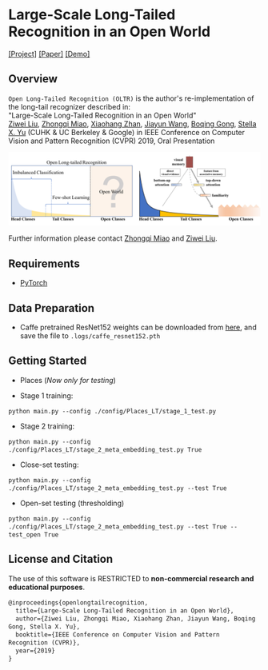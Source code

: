 # Large-Scale Long-Tailed Recognition in an Open World

[[Project]](https://liuziwei7.github.io/projects/LongTail.html) [[Paper]]() [[Demo]]()      

## Overview
`Open Long-Tailed Recognition (OLTR)` is the author's re-implementation of the long-tail recognizer described in:  
"Large-Scale Long-Tailed Recognition in an Open World"   
[Ziwei Liu](https://liuziwei7.github.io/), [Zhongqi Miao](https://github.com/zhmiao), [Xiaohang Zhan](https://xiaohangzhan.github.io/), [Jiayun Wang](http://pwang.pw/), [Boqing Gong](http://boqinggong.info/), [Stella X. Yu](https://www1.icsi.berkeley.edu/~stellayu/) (CUHK & UC Berkeley & Google)
in IEEE Conference on Computer Vision and Pattern Recognition (CVPR) 2019, Oral Presentation

<img src='./assets/intro.png' width=800>

Further information please contact [Zhongqi Miao](zhongqi.miao@berkeley.edu) and [Ziwei Liu](https://liuziwei7.github.io/).

## Requirements
* [PyTorch](https://pytorch.org/)

## Data Preparation
* Caffe pretrained ResNet152 weights can be downloaded from [here](https://drive.google.com/uc?export=download&id=0B7fNdx_jAqhtckNGQ2FLd25fa3c), and save the file to `.logs/caffe_resnet152.pth`

## Getting Started
* Places (*Now only for testing*)
- Stage 1 training:
```
python main.py --config ./config/Places_LT/stage_1_test.py
```
- Stage 2 training:
```
python main.py --config ./config/Places_LT/stage_2_meta_embedding_test.py True
```
- Close-set testing:
```
python main.py --config ./config/Places_LT/stage_2_meta_embedding_test.py --test True
```
- Open-set testing (thresholding)
```
python main.py --config ./config/Places_LT/stage_2_meta_embedding_test.py --test True --test_open True
```

## License and Citation
The use of this software is RESTRICTED to **non-commercial research and educational purposes**.
```
@inproceedings{openlongtailrecognition,
  title={Large-Scale Long-Tailed Recognition in an Open World},
  author={Ziwei Liu, Zhongqi Miao, Xiaohang Zhan, Jiayun Wang, Boqing Gong, Stella X. Yu},
  booktitle={IEEE Conference on Computer Vision and Pattern Recognition (CVPR)},
  year={2019}
}
```
